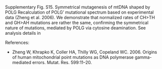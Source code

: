 Supplementary Fig. S15. Symmetrical mutagenesis of mtDNA shaped by POLG
Recalculation  of POLG’ mutational spectrum based on experimental data (Zheng et al. 2006). We demonstrate that normalized rates of CH>TH and GH>AH mutations are rather the same, confirming the symmetrical nature of mutations,  mediated by POLG via cytosine deamination. 
See analysis details in

References:
- Zheng W, Khrapko K, Coller HA, Thilly WG, Copeland WC. 2006. Origins of human mitochondrial point mutations as DNA polymerase gamma-mediated errors. Mutat. Res. 599:11–20.

